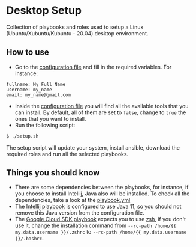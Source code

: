 # Desktop Setup

Collection of playbooks and roles used to setup a Linux (Ubuntu/Xubuntu/Kubuntu - 20.04) desktop environment.

## How to use

- Go to the [configuration file](group_vars/all.yml) and fill in the required variables. For instance:

```
fullname: My Full Name
username: my_name
email: my_name@gmail.com
```

- Inside the [configuration file](group_vars/all.yml) you will find all the available tools that you can install. 
  By default, all of them are set to `false`, change to `true` the ones that you want to install.
- Run the following script:

```bash
$ ./setup.sh
```

The setup script will update your system, install ansible, download the required roles and run all the selected playbooks.

## Things you should know

- There are some dependencies between the playbooks, for instance, if you choose to install Intellij, Java also will be 
  installed. To check all the dependencies, take a look at the [playbook.yml](playbook.yml)
- The [Intellij playbook](/partials/dev/ides/intellij.yml) is configured to use Java 11, so you should not remove this 
  Java version from the configuration file.
- The [Google Cloud SDK playbook](partials/dev/google-cloud-sdk.yml) expects you to use [zsh](http://zsh.sourceforge.net/), 
  if you don't use it, change the installation command from `--rc-path /home/{{ my.data.username }}/.zshrc` to 
  `--rc-path /home/{{ my.data.username }}/.bashrc`.
